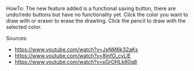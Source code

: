 HowTo:
The new feature added is a functional saving button, there are undo/redo buttons but have no functionality yet. Click the color you want to draw with or eraser to erase the drawling. Click the pencil to draw with the selected color.

Sources:
- https://www.youtube.com/watch?v=JsNM6k32aKs
- https://www.youtube.com/watch?v=8jnfO_cyLlE
- https://www.youtube.com/watch?v=xGrOHLk60q8
